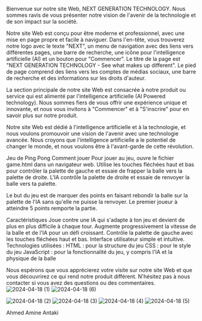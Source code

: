 Bienvenue sur notre site Web, NEXT GENERATION TECHNOLOGY. Nous sommes ravis de vous présenter notre vision de l'avenir de la technologie et de son impact sur la société.

Notre site Web est conçu pour être moderne et professionnel, avec une mise en page propre et facile à naviguer. Dans l'en-tête, vous trouverez notre logo avec le texte "NEXT", un menu de navigation avec des liens vers différentes pages, une barre de recherche, une icône pour l'intelligence artificielle (Al) et un bouton pour "Commencer". Le titre de la page est "NEXT GENERATION TECHNOLOGY - See what makes up different". Le pied de page comprend des liens vers les comptes de médias sociaux, une barre de recherche et des informations sur les droits d'auteur.

La section principale de notre site Web est consacrée à notre produit ou service qui est alimenté par l'intelligence artificielle (Al Powered technology). Nous sommes fiers de vous offrir une expérience unique et innovante, et nous vous invitons à "Commencer" et à "S'inscrire" pour en savoir plus sur notre produit.

Notre site Web est dédié à l'intelligence artificielle et à la technologie, et nous voulons promouvoir une vision de l'avenir avec une technologie avancée. Nous croyons que l'intelligence artificielle a le potentiel de changer le monde, et nous voulons être à l'avant-garde de cette révolution.

Jeu de Ping Pong 
Comment jouer
Pour jouer au jeu, ouvre le fichier game.html dans un navigateur web. Utilise les touches fléchées haut et bas pour contrôler la palette de gauche et essaie de frapper la balle vers la palette de droite. L'IA contrôle la palette de droite et essaie de renvoyer la balle vers ta palette.

Le but du jeu est de marquer des points en faisant rebondir la balle sur la palette de l'IA sans qu'elle ne puisse la renvoyer. Le premier joueur à atteindre 5 points remporte la partie.

Caractéristiques
Joue contre une IA qui s'adapte à ton jeu et devient de plus en plus difficile à chaque tour.
Augmente progressivement la vitesse de la balle et de l'IA pour un défi croissant.
Contrôle la palette de gauche avec les touches fléchées haut et bas.
Interface utilisateur simple et intuitive.
Technologies utilisées :
HTML : pour la structure du jeu
CSS : pour le style du jeu
JavaScript : pour la fonctionnalité du jeu, y compris l'IA et la physique de la balle

Nous espérons que vous apprécierez votre visite sur notre site Web et que vous découvrirez ce qui rend notre produit différent. N'hésitez pas à nous contacter si vous avez des questions ou des commentaires.
![2024-04-18 (1)](https://github.com/Antakii/UA3/assets/156337908/a3d97aba-fe0c-4aa1-ac5d-ae531efe5cd0)
![2024-04-18 (6)](https://github.com/Antakii/UA3/assets/156337908/6842db1c-bb0f-4f94-b116-15db9f9423b2)

![2024-04-18 (2)](https://github.com/Antakii/UA3/assets/156337908/ef0a3707-9949-4564-89b2-3f3b208ccc67)
![2024-04-18 (3)](https://github.com/Antakii/UA3/assets/156337908/d83722c2-0ed0-4453-8c2a-2b7ef2b1c971)
![2024-04-18 (4)](https://github.com/Antakii/UA3/assets/156337908/e197c9ab-e3c4-4588-8c6b-31883f748a73)
![2024-04-18 (5)](https://github.com/Antakii/UA3/assets/156337908/9c23d6a8-2c49-471d-af33-de5efe32eb04)







Ahmed Amine Antaki


